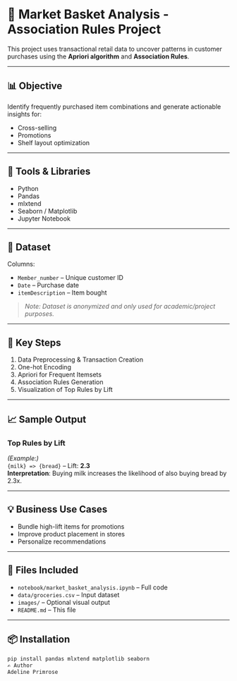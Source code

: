 # 🛒 Market Basket Analysis - Association Rules Project

This project uses transactional retail data to uncover patterns in customer purchases using the **Apriori algorithm** and **Association Rules**.

---

## 📊 Objective
Identify frequently purchased item combinations and generate actionable insights for:
- Cross-selling
- Promotions
- Shelf layout optimization

---

## 🧰 Tools & Libraries
- Python
- Pandas
- mlxtend
- Seaborn / Matplotlib
- Jupyter Notebook

---

## 📁 Dataset
Columns:
- `Member_number` – Unique customer ID
- `Date` – Purchase date
- `itemDescription` – Item bought

> *Note: Dataset is anonymized and only used for academic/project purposes.*

---

## 🚀 Key Steps
1. Data Preprocessing & Transaction Creation
2. One-hot Encoding
3. Apriori for Frequent Itemsets
4. Association Rules Generation
5. Visualization of Top Rules by Lift

---

## 📈 Sample Output

### Top Rules by Lift
*(Example:)*  
`{milk} => {bread}` – Lift: **2.3**  
**Interpretation**: Buying milk increases the likelihood of also buying bread by 2.3x.

---

## 💡 Business Use Cases
- Bundle high-lift items for promotions
- Improve product placement in stores
- Personalize recommendations

---

## 📂 Files Included
- `notebook/market_basket_analysis.ipynb` – Full code
- `data/groceries.csv` – Input dataset
- `images/` – Optional visual output
- `README.md` – This file

---

## 📦 Installation

```bash
pip install pandas mlxtend matplotlib seaborn
✍️ Author
Adeline Primrose
